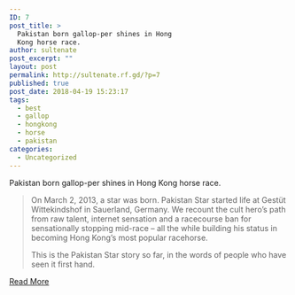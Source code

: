 ```yaml
---
ID: 7
post_title: >
  Pakistan born gallop-per shines in Hong
  Kong horse race.
author: sultenate
post_excerpt: ""
layout: post
permalink: http://sultenate.rf.gd/?p=7
published: true
post_date: 2018-04-19 15:23:17
tags:
  - best
  - gallop
  - hongkong
  - horse
  - pakistan
categories:
  - Uncategorized
---
```

Pakistan born gallop-per shines in Hong Kong horse race.
<blockquote>On March 2, 2013, a star was born. Pakistan Star started life at Gestüt Wittekindshof in Sauerland, Germany. We recount the cult hero’s path from raw talent, internet sensation and a racecourse ban for sensationally stopping mid-race – all the while building his status in becoming Hong Kong’s most popular racehorse.

This is the Pakistan Star story so far, in the words of people who have seen it first hand.</blockquote>
<a href="http://www.scmp.com/sport/racing/article/2134299/pakistan-star-story-so-far-meet-hong-kong-racings-most-popular-and">Read More</a>
